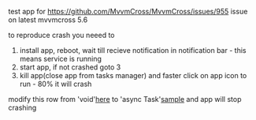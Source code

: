 test app for https://github.com/MvvmCross/MvvmCross/issues/955 issue on latest mvvmcross 5.6

to reproduce crash you neeed to 
1) install app, reboot, wait till recieve notification in notification bar - this means service is running 
2) start app, if not crashed goto 3 
3) kill app(close app from tasks manager) and faster click on app icon to run - 80% it will crash

modify this row from 'void'[here](https://github.com/sbokatuk/mvvmcross955/blob/master/CrashableTestApp.Droid/Services/TestTimerService.cs#L37) to 'async Task'[sample](https://github.com/sbokatuk/mvvmcross955/blob/nocrash/CrashableTestApp.Droid/Services/TestTimerService.cs#L37) and app will stop crashing 

